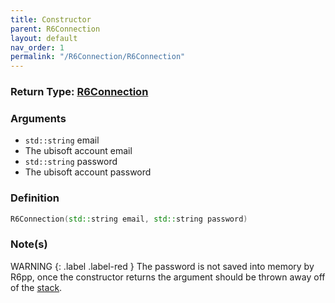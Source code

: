 ```yaml
---
title: Constructor
parent: R6Connection
layout: default
nav_order: 1
permalink: "/R6Connection/R6Connection"
---
```


### Return Type: [R6Connection](/R6Connection)

### Arguments
* `std::string` email
 * The ubisoft account email
* `std::string` password
 *  The ubisoft account password

### Definition
```cpp
R6Connection(std::string email, std::string password)
```

### Note(s)
WARNING
{: .label .label-red } 
The password is not saved into memory by R6pp, once the constructor returns the argument should be thrown away off of the [stack](https://www.tenouk.com/Bufferoverflowc/Bufferoverflow2.html).